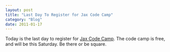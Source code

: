 ```yaml
---
layout: post
title: "Last Day To Register for Jax Code Camp"
category: "Blog"
date: 2011-01-17
---
```



Today is the last day to register for [Jax Code Camp](http://www.jaxcodecamp.com). The code camp is free, and will be this Saturday. Be there or be square.